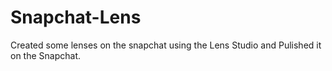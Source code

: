 # Snapchat-Lens
Created some lenses on the snapchat using the Lens Studio and Pulished it on the Snapchat.
